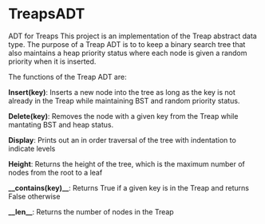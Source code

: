 # TreapsADT
ADT for Treaps
This project is an implementation of the Treap abstract data type. The purpose of a Treap ADT is to to keep a binary search tree that also maintains a heap priority status where each node is given a random priority when it is inserted.

The functions of the Treap ADT are:

__Insert(key)__: Inserts a new node into the tree as long as the key is not already in the Treap while maintaining BST and random priority status.

__Delete(key)__: Removes the node with a given key from the Treap while mantating BST and heap status.

__Display__: Prints out an in order traversal of the tree with indentation to indicate levels

__Height__: Returns the height of the tree, which is the maximum number of nodes from the root to a leaf

__\_\_contains(key)\_\___: Returns True if a given key is in the Treap and returns False otherwise

__\_\_len\_\___: Returns the number of nodes in the Treap

